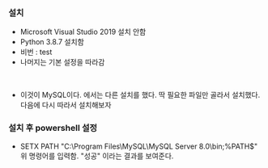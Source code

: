 ### 설치

- Microsoft Visual Studio 2019 설치 안함
- Python 3.8.7 설치함
- 비번 : test
- 나머지는 기본 설정을 따라감

<br>

- 이것이 MySQL이다. 에서는 다른 설치를 했다. 딱 필요한 파일만 골라서 설치했다. 다음에 다시 따라서 설치해보자

### 설치 후 powershell 설정

- SETX PATH "C:\Program Files\MySQL\MySQL Server 8.0\bin;%PATH$"
  위 명령어를 입력함. "성공" 이라는 결과를 보여준다.
